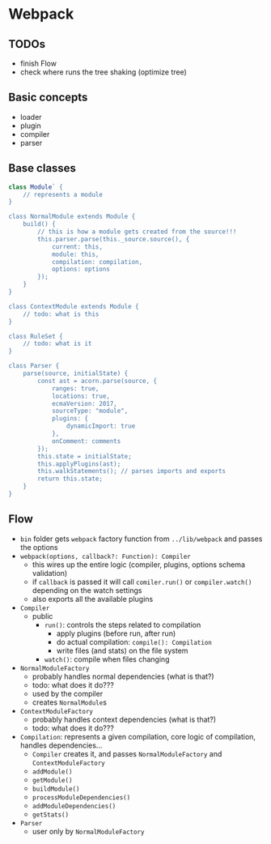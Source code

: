 # Webpack

## TODOs
* finish Flow
* check where runs the tree shaking (optimize tree)

## Basic concepts
* loader
* plugin
* compiler
* parser

## Base classes
```js
class Module` {
	// represents a module
}

class NormalModule extends Module {
	build() {
		// this is how a module gets created from the source!!!
		this.parser.parse(this._source.source(), {
			current: this,
			module: this,
			compilation: compilation,
			options: options
		});
	}
}

class ContextModule extends Module {
	// todo: what is this
}

class RuleSet {
	// todo: what is it
}

class Parser {
	parse(source, initialState) {
		const ast = acorn.parse(source, {
			ranges: true,
			locations: true,
			ecmaVersion: 2017,
			sourceType: "module",
			plugins: {
				dynamicImport: true
			},
			onComment: comments
		});
		this.state = initialState;
		this.applyPlugins(ast);
		this.walkStatements(); // parses imports and exports
		return this.state;
	}
}
```

## Flow
* `bin` folder gets `webpack` factory function from `../lib/webpack` and passes the options
* `webpack(options, callback?: Function): Compiler`
	* this wires up the entire logic (compiler, plugins, options schema validation)
	* if `callback` is passed it will call `comiler.run()` or `compiler.watch()` depending on the watch settings
	* also exports all the available plugins
* `Compiler`
	* public
		* `run()`: controls the steps related to compilation
			* apply plugins (before run, after run)
			* do actual compilation: `compile(): Compilation`
			* write files (and stats) on the file system
		* `watch()`: compile when files changing
* `NormalModuleFactory`
	* probably handles normal dependencies (what is that?)
	* todo: what does it do???
	* used by the compiler
	* creates `NormalModule`s
* `ContextModuleFactory`
	* probably handles context dependencies (what is that?)
	* todo: what does it do???
* `Compilation`: represents a given compilation, core logic of compilation, handles dependencies...
	* `Compiler` creates it, and passes `NormalModuleFactory` and `ContextModuleFactory`
	* `addModule()`
	* `getModule()`
	* `buildModule()`
	* `processModuleDependencies()`
	* `addModuleDependencies()`
	* `getStats()`
* `Parser`
	* user only by `NormalModuleFactory`

